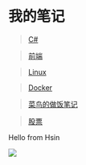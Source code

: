 # 我的笔记

> [C#](/笔记/C%23/常用代码.md)

> [前端](/笔记/前端/CommonJs和ES.md)

> [Linux](/笔记/Linux/常用指令.md)

> [Docker](/笔记/Docker/常用配置.md)

> [菜鸟的做饭笔记](/做饭/饭.md)

> [股票](/股票/一/第1章.md)

Hello from Hsin

![](_static/bg.png)
